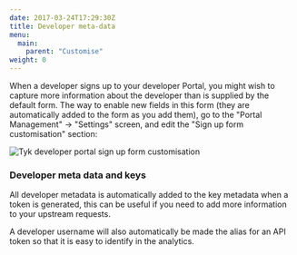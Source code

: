 ```yaml
---
date: 2017-03-24T17:29:30Z
title: Developer meta-data
menu:
  main:
    parent: "Customise"
weight: 0 
---
```


When a developer signs up to your developer Portal, you might wish to capture more information about the developer than is supplied by the default form. The way to enable new fields in this form (they are automatically added to the form as you add them), go to the "Portal Management" -> "Settings" screen, and edit the "Sign up form customisation" section:

![Tyk developer portal sign up form customisation][1]

### Developer meta data and keys

All developer metadata is automatically added to the key metadata when a token is generated, this can be useful if you need to add more information to your upstream requests.

A developer username will also automatically be made the alias for an API token so that it is easy to identify in the analytics.

[1]: /img/dashboard/portal-management/devMetaDataForm.png